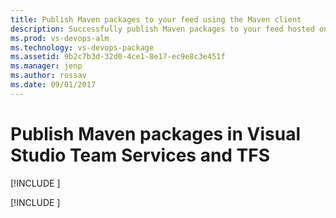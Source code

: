 ```yaml
---
title: Publish Maven packages to your feed using the Maven client
description: Successfully publish Maven packages to your feed hosted on Visual Studio Team Services or Team Foundation Server
ms.prod: vs-devops-alm
ms.technology: vs-devops-package
ms.assetid: 9b2c7b3d-32d0-4ce1-8e17-ec9e8c3e451f
ms.manager: jenp
ms.author: rossav
ms.date: 09/01/2017
---
```


# Publish Maven packages in Visual Studio Team Services and TFS

[!INCLUDE [](../_shared/availability-maven.md)]

[!INCLUDE [](../_shared/maven/publish.md)]